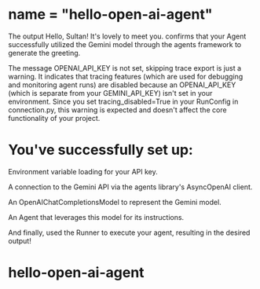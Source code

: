 #   name = "hello-open-ai-agent"

The output Hello, Sultan! It's lovely to meet you. confirms that your Agent successfully utilized the Gemini model through the agents framework to generate the greeting.

The message OPENAI_API_KEY is not set, skipping trace export is just a warning. It indicates that tracing features (which are used for debugging and monitoring agent runs) are disabled because an OPENAI_API_KEY (which is separate from your GEMINI_API_KEY) isn't set in your environment. Since you set tracing_disabled=True in your RunConfig in connection.py, this warning is expected and doesn't affect the core functionality of your project.

# You've successfully set up:

Environment variable loading for your API key.

A connection to the Gemini API via the agents library's AsyncOpenAI client.

An OpenAIChatCompletionsModel to represent the Gemini model.

An Agent that leverages this model for its instructions.

And finally, used the Runner to execute your agent, resulting in the desired output!



# hello-open-ai-agent
